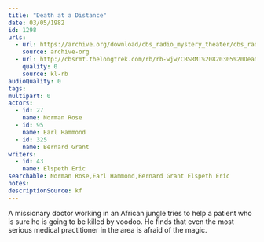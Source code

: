 ```yaml
---
title: "Death at a Distance"
date: 03/05/1982
id: 1298
urls: 
  - url: https://archive.org/download/cbs_radio_mystery_theater/cbs_radio_mystery_theater-1251-1300.zip/cbs_radio_mystery_theater-1251-1300%2Fcbsrmt_1298_death_at_a_distance.mp3
    source: archive-org
  - url: http://cbsrmt.thelongtrek.com/rb/rb-wjw/CBSRMT%20820305%20Death%20at%20a%20Distance_wjw%20poor%20audio.mp3
    quality: 0
    source: kl-rb
audioQuality: 0
tags: 
multipart: 0
actors:  
  - id: 27
    name: Norman Rose  
  - id: 95
    name: Earl Hammond  
  - id: 325
    name: Bernard Grant
writers:  
  - id: 43
    name: Elspeth Eric
searchable: Norman Rose,Earl Hammond,Bernard Grant Elspeth Eric
notes: 
descriptionSource: kf
---
```

A missionary doctor working in an African jungle tries to help a patient who is sure he is going to be killed by voodoo. He finds that even the most serious medical practitioner in the area is afraid of the magic.